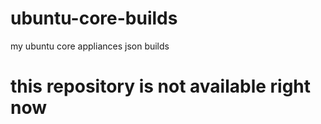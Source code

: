 # ubuntu-core-builds
my ubuntu core appliances json builds
# this repository is not available right now
